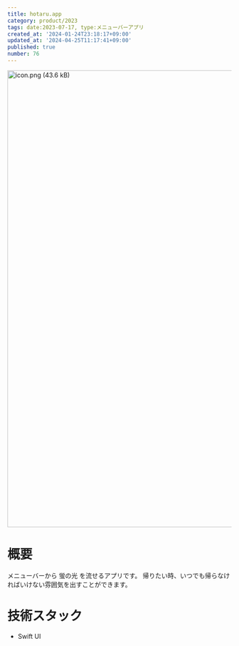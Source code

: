 ```yaml
---
title: hotaru.app
category: product/2023
tags: date:2023-07-17, type:メニューバーアプリ
created_at: '2024-01-24T23:18:17+09:00'
updated_at: '2024-04-25T11:17:41+09:00'
published: true
number: 76
---
```


<img width="1024" alt="icon.png (43.6 kB)" src="https://img.esa.io/uploads/production/attachments/21347/2024/01/24/148142/d636ebc2-676c-4a32-a15f-1d01852dfec7.png">


# 概要
メニューバーから 蛍の光 を流せるアプリです。
帰りたい時、いつでも帰らなければいけない雰囲気を出すことができます。

# 技術スタック
- Swift UI

